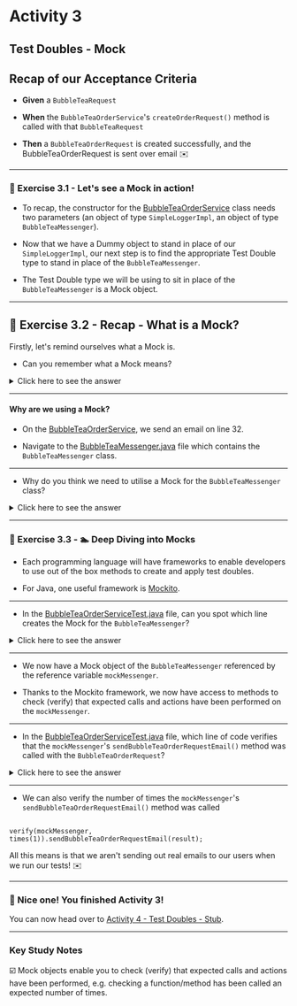 # Activity 3

## Test Doubles - Mock

## Recap of our Acceptance Criteria

- **Given** a `BubbleTeaRequest`
  

- **When** the `BubbleTeaOrderService`'s `createOrderRequest()` method is called with that `BubbleTeaRequest`


- **Then** a `BubbleTeaOrderRequest` is created successfully, and the BubbleTeaOrderRequest is sent over email ✉️

---

### 🔎 Exercise 3.1 - Let's see a Mock in action!

- To recap, the constructor for the [BubbleTeaOrderService](../src/main/java/com/techreturners/bubbleteaordersystem/service/BubbleTeaOrderService.java)
  class needs two parameters (an object of type `SimpleLoggerImpl`, an object of type `BubbleTeaMessenger`).
  

- Now that we have a Dummy object to stand in place of our `SimpleLoggerImpl`, our next step is to find the appropriate
  Test Double type to stand in place of the `BubbleTeaMessenger`.
  
- The Test Double type we will be using to sit in place of the `BubbleTeaMessenger` is a Mock object.

---

## 🔎 Exercise 3.2 - Recap - What is a Mock?

Firstly, let's remind ourselves what a Mock is.

- Can you remember what a Mock means?

<details>
<summary>Click here to see the answer</summary>
<pre>

Mock objects enable you to check (verify) that expected calls and actions have been performed, 
e.g. checking a function/method has been called an expected number of times.

</pre>
</details>

---

#### Why are we using a Mock?

- On the [BubbleTeaOrderService](../src/main/java/com/techreturners/bubbleteaordersystem/service/BubbleTeaOrderService.java),
we send an email on line 32.


- Navigate to the [BubbleTeaMessenger.java](../src/main/java/com/techreturners/bubbleteaordersystem/service/BubbleTeaMessenger.java) file
which contains the `BubbleTeaMessenger` class.
  
---

- Why do you think we need to utilise a Mock for the `BubbleTeaMessenger` class?

<details>
<summary>Click here to see the answer</summary>
<pre>

- The `sendBubbleTeaOrderRequestEmail` method on line 14 doesn't return anything.

- The `sendBubbleTeaOrderRequestEmail()` method is a command type method.
  
- A Command is a word used to describe methods that don’t have a return value, but they perform an action which changes a system’s state.
  
- There is no way to test if the method worked as expected if nothing is being returned from it.
  
- Also, we don't really want to use the actual `BubbleTeaMessenger` in our unit tests, since we don't
want to be sending actual emails everytime we run our tests.
  
- This is why we can use Mock objects.

</pre>
</details>

---

### 🔎 Exercise 3.3 - 🏊 Deep Diving into Mocks

- Each programming language will have frameworks to enable developers to use out of the box methods to create
  and apply test doubles.
  

- For Java, one useful framework is [Mockito](https://site.mockito.org/).
  
---

- In the [BubbleTeaOrderServiceTest.java](../src/test/java/BubbleTeaOrderServiceTest.java) file, can you spot which line
creates the Mock for the `BubbleTeaMessenger`?
  
<details>
<summary>Click here to see the answer</summary>
<pre>

//BubbleTeaOrderServiceTest - Line 25

mockMessenger = mock(BubbleTeaMessenger.class);

</pre>
</details>

---

- We now have a Mock object of the `BubbleTeaMessenger` referenced by the reference variable `mockMessenger`.
  

- Thanks to the Mockito framework, we now have access to methods to check (verify) that expected calls and actions have 
  been performed on the `mockMessenger`.

---

- In the [BubbleTeaOrderServiceTest.java](../src/test/java/BubbleTeaOrderServiceTest.java) file, which line of code
verifies that the `mockMessenger`'s `sendBubbleTeaOrderRequestEmail()` method was called with the `BubbleTeaOrderRequest`?
  
<details>
<summary>Click here to see the answer</summary>
<pre>

// Line 53
verify(mockMessenger).sendBubbleTeaOrderRequestEmail(result);

</pre>
</details>

---

- We can also verify the number of times the `mockMessenger`'s `sendBubbleTeaOrderRequestEmail()` method was called
  
```

verify(mockMessenger, times(1)).sendBubbleTeaOrderRequestEmail(result);

```

All this means is that we aren't sending out real emails to our users when we run our tests! ✉️

---
### 🥳 Nice one! You finished Activity 3!

You can now head over to [Activity 4 - Test Doubles - Stub](activity_4.md).

---

### Key Study Notes

☑️ Mock objects enable you to check (verify) that expected calls and actions have been performed,
e.g. checking a function/method has been called an expected number of times.
